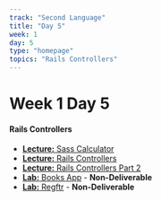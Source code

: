 ```yaml
---
track: "Second Language"
title: "Day 5"
week: 1
day: 5
type: "homepage"
topics: "Rails Controllers"
---
```



# Week 1 Day 5

#### Rails Controllers

- [**Lecture:** Sass Calculator](/second-language/week-1/day-5/lecture-materials/sass-calculator/)
- [**Lecture:** Rails Controllers](/second-language/week-1/day-5/lecture-materials/rails-controllers-part1/)
- [**Lecture:** Rails Controllers Part 2](/second-language/week-1/day-5/lecture-materials/rails-controllers-part2/)
- [**Lab:** Books App](/second-language/week-1/day-5/labs/books-app/) - **Non-Deliverable**
- [**Lab:** Regftr](/second-language/week-1/day-5/labs/regftr/) - **Non-Deliverable**



